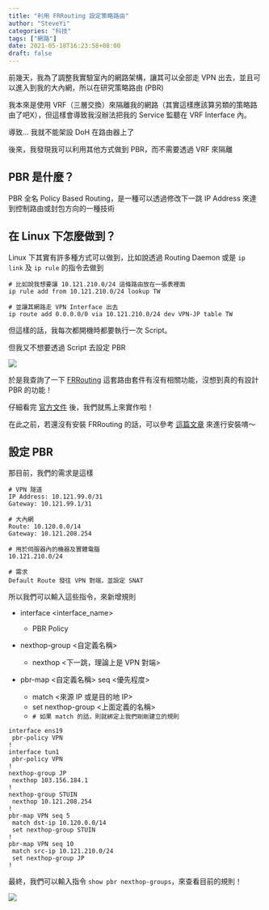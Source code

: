 ```yaml
---
title: "利用 FRRouting 設定策略路由"
author: "SteveYi"
categories: "科技"
tags: ["網路"]
date: 2021-05-18T16:23:58+08:00
draft: false
---
```


前幾天，我為了調整我實驗室內的網路架構，讓其可以全部走 VPN 出去，並且可以進入到我的大內網，所以在研究策略路由 (PBR)

我本來是使用 VRF（三層交換）來隔離我的網路（其實這樣應該算另類的策略路由了吧X），但這樣會導致我沒辦法把我的 Service 監聽在 VRF Interface 內。

導致... 我就不能架設 DoH 在路由器上了

後來，我發現我可以利用其他方式做到 PBR，而不需要透過 VRF 來隔離

## PBR 是什麼？

PBR 全名 Policy Based Routing，是一種可以透過修改下一跳 IP Address 來達到控制路由或封包方向的一種技術

## 在 Linux 下怎麼做到？

Linux 下其實有許多種方式可以做到，比如說透過 Routing Daemon 或是 ``ip link`` 及 ``ip rule`` 的指令去做到

```
# 比如說我想要讓 10.121.210.0/24 這條路由放在一張表裡面
ip rule add from 10.121.210.0/24 lookup TW

# 並讓其網路走 VPN Interface 出去
ip route add 0.0.0.0/0 via 10.121.210.0/24 dev VPN-JP table TW
```

但這樣的話，我每次都開機時都要執行一次 Script。

但我又不想要透過 Script 去設定 PBR

![](https://static-a1.steveyi.net/media/blog/1621326935.png)

於是我查詢了一下 [FRRouting](https://frrouting.org/) 這套路由套件有沒有相關功能，沒想到真的有設計 PBR 的功能！

仔細看完 [官方文件](https://docs.frrouting.org/en/latest/pbr.html) 後，我們就馬上來實作啦！

在此之前，若還沒有安裝 FRRouting 的話，可以參考 [這篇文章](https://blog.steveyi.net/frrouting-install/) 來進行安裝唷～

## 設定 PBR

那目前，我們的需求是這樣

```
# VPN 隧道
IP Address: 10.121.99.0/31
Gateway: 10.121.99.1/31

# 大內網
Route: 10.120.0.0/14
Gateway: 10.121.208.254

# 用於伺服器內的機器及實體電腦
10.121.210.0/24

# 需求
Default Route 發往 VPN 對端，並設定 SNAT
```

所以我們可以輸入這些指令，來新增規則

- interface <interface_name>
    - PBR Policy

- nexthop-group <自定義名稱>
    - nexthop <下一跳，理論上是 VPN 對端>

- pbr-map <自定義名稱> seq <優先程度>
    - match <來源 IP 或是目的地 IP>
    - set nexthop-group <上面定義的名稱>
    - `# 如果 match 的話，則就綁定上我們剛剛建立的規則`

```
interface ens19
 pbr-policy VPN
!
interface tun1
 pbr-policy VPN
!
nexthop-group JP
 nexthop 103.156.184.1
!
nexthop-group STUIN
 nexthop 10.121.208.254
!
pbr-map VPN seq 5
 match dst-ip 10.120.0.0/14
 set nexthop-group STUIN
!
pbr-map VPN seq 10
 match src-ip 10.121.210.0/24
 set nexthop-group JP
!
```
最終，我們可以輸入指令 `show pbr nexthop-groups`，來查看目前的規則！

![](https://static-a1.steveyi.net/media/blog/1621331786.png)
